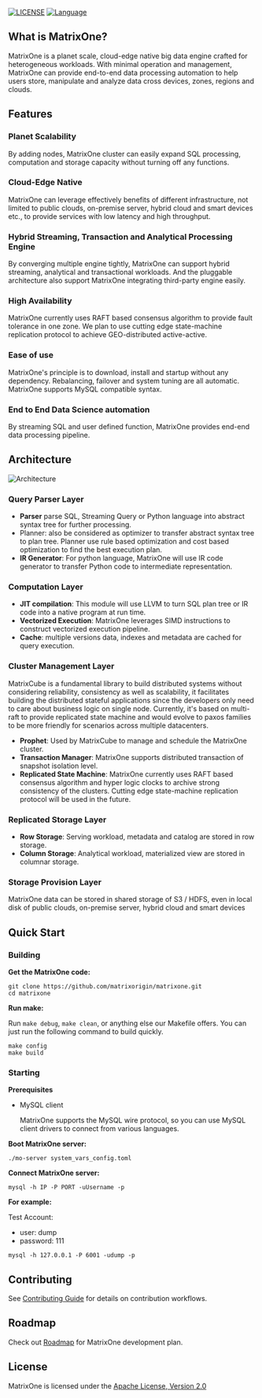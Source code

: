 [![LICENSE](https://img.shields.io/badge/License-Apache%202.0-blue.svg)](LICENSE)
[![Language](https://img.shields.io/badge/Language-Go-blue.svg)](https://golang.org/)

## What is MatrixOne?
MatrixOne is a planet scale, cloud-edge native big data engine crafted for heterogeneous workloads. With minimal operation and management, MatrixOne can provide end-to-end data processing automation to help users store, manipulate and analyze data cross devices, zones, regions and clouds.

## Features

### Planet Scalability
By adding nodes, MatrixOne cluster can easily expand SQL processing, computation and storage capacity without turning off any functions.

### Cloud-Edge Native
MatrixOne can leverage effectively benefits of different infrastructure, not limited to public clouds, on-premise server, hybrid cloud and smart devices etc., to provide services with low latency and high throughput.

### Hybrid Streaming, Transaction and Analytical Processing Engine
By converging multiple engine tightly, MatrixOne can support hybrid streaming, analytical and transactional workloads. And the pluggable architecture also support MatrixOne integrating third-party engine easily.

### High Availability
MatrixOne currently uses RAFT based consensus algorithm to provide fault tolerance in one zone. We plan to use cutting edge state-machine replication protocol to achieve GEO-distributed active-active.

### Ease of use
MatrixOne's principle is to download, install and startup without any dependency. Rebalancing, failover and system tuning are all automatic. MatrixOne supports MySQL compatible syntax.

### End to End Data Science automation
By streaming SQL and user defined function, MatrixOne provides end-end data processing pipeline.

## Architecture
![Architecture](https://github.com/matrixorigin/artwork/blob/main/diagram/overall-architecture.png)

### Query Parser Layer
-   **Parser** parse SQL, Streaming Query or Python language into abstract syntax tree for further processing.
-   Planner: also be considered as optimizer to transfer abstract syntax tree to plan tree. Planner use rule based optimization and cost based optimization to find the best execution plan.
-   **IR Generator**: For python language, MatrixOne will use IR code generator to transfer Python code to intermediate representation.
### Computation Layer
-   **JIT compilation**: This module will use LLVM to turn SQL plan tree or IR code into a native program at run time.
-   **Vectorized Execution**: MatrixOne leverages SIMD instructions to construct vectorized execution pipeline.
-   **Cache**: multiple versions data, indexes and metadata are cached for query execution.
### Cluster Management Layer
MatrixCube is a fundamental library to build distributed systems without considering reliability, consistency as well as scalability, it facilitates building the distributed stateful applications since the developers only need to care about business logic on single node. Currently, it's based on multi-raft to provide replicated state machine and would evolve to paxos families to be more friendly for scenarios across multiple datacenters.
-   **Prophet**: Used by MatrixCube to manage and schedule the MatrixOne cluster.
-   **Transaction Manager**: MatrixOne supports distributed transaction of snapshot isolation level.
-   **Replicated State Machine**: MatrixOne currently uses RAFT based consensus algorithm and hyper logic clocks to archive strong consistency of the clusters. Cutting edge state-machine replication protocol will be used in the future.
### Replicated Storage Layer
-   **Row Storage**: Serving workload, metadata and catalog are stored in row storage.
-   **Column Storage**: Analytical workload, materialized view are stored in columnar storage.
### Storage Provision Layer
MatrixOne data can be stored in shared storage of S3 / HDFS, even in local disk of public clouds, on-premise server, hybrid cloud and smart devices

## Quick Start
### Building

**Get the MatrixOne code:**

```
git clone https://github.com/matrixorigin/matrixone.git
cd matrixone
```

**Run make:**

Run `make debug`, `make clean`, or anything else our Makefile offers. You can just run the following command to build quickly.

```
make config
make build
```

### Starting

**Prerequisites**

- MySQL client

  MatrixOne supports the MySQL wire protocol, so you can use MySQL client drivers to connect from various languages.

**Boot MatrixOne server:**

```
./mo-server system_vars_config.toml
```

**Connect MatrixOne server:**

```
mysql -h IP -P PORT -uUsername -p
```

**For example:**

Test Account:

- user: dump
- password: 111

```
mysql -h 127.0.0.1 -P 6001 -udump -p
```

## Contributing
See [Contributing Guide](CONTRIBUTING.md) for details on contribution workflows.

## Roadmap
Check out [Roadmap](https://github.com/matrixorigin/matrixone/issues/613) for MatrixOne development plan.

## License
MatrixOne is licensed under the [Apache License, Version 2.0](LICENSE)
